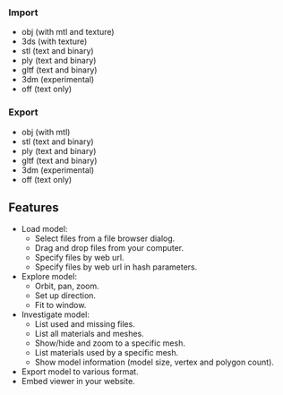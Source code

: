 ### Import

- obj (with mtl and texture)
- 3ds (with texture)
- stl (text and binary)
- ply (text and binary)
- gltf (text and binary)
- 3dm (experimental)
- off (text only)

### Export

- obj (with mtl)
- stl (text and binary)
- ply (text and binary)
- gltf (text and binary)
- 3dm (experimental)
- off (text only)

## Features

- Load model:
  - Select files from a file browser dialog.
  - Drag and drop files from your computer.
  - Specify files by web url.
  - Specify files by web url in hash parameters.
- Explore model:
  - Orbit, pan, zoom.
  - Set up direction.
  - Fit to window.
- Investigate model:
  - List used and missing files.
  - List all materials and meshes.
  - Show/hide and zoom to a specific mesh.
  - List materials used by a specific mesh.
  - Show model information (model size, vertex and polygon count).
- Export model to various format.
- Embed viewer in your website.
